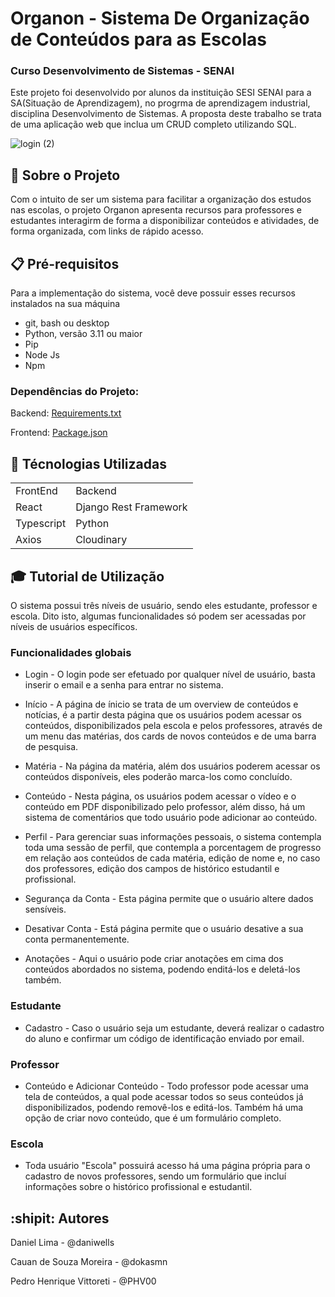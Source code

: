 # Organon - Sistema De Organização de Conteúdos para as Escolas 
### Curso Desenvolvimento de Sistemas - SENAI

Este projeto foi desenvolvido por alunos da instituição SESI SENAI para a SA(Situação de Aprendizagem), no progrma de aprendizagem industrial, disciplina Desenvolvimento de Sistemas. A proposta deste trabalho se trata de uma aplicação web que inclua um CRUD completo utilizando SQL.

![login (2)](https://github.com/user-attachments/assets/15980835-ec93-4748-a9f8-3c54506084c7)

## :closed_book: Sobre o Projeto
Com o intuito de ser um sistema para facilitar a organização dos estudos nas escolas, o projeto Organon apresenta recursos para professores e estudantes interagirm de forma a disponibilizar conteúdos e atividades, de forma organizada, com links de rápido acesso.

## :clipboard: Pré-requisitos
  Para a implementação do sistema, você deve possuir esses recursos instalados na sua máquina

  *  git, bash ou desktop
  *  Python, versão 3.11 ou maior
  *  Pip
  *  Node Js
  *  Npm

  ### Dependências do Projeto:

  Backend: [Requirements.txt](backend/requirements.txt)

  Frontend: [Package.json](frontend/package.json)

## :hammer: Técnologias Utilizadas 

<table>
    <tr>
        <td>FrontEnd</td>
        <td>Backend</td>
    </tr>
    <tr>
        <td>React</td>
        <td>Django Rest Framework</td>
    </tr>
    <tr>
        <td>Typescript</td>
        <td>Python</td>
    </tr>
    <tr>
        <td>Axios</td>
        <td>Cloudinary</td></td>
    </tr>
</table>

## :mortar_board: Tutorial de Utilização
O sistema possui três níveis de usuário, sendo eles estudante, professor e escola. Dito isto, algumas funcionalidades só podem ser acessadas por níveis de usuários específicos.

### Funcionalidades globais
*  Login - O login pode ser efetuado por qualquer nível de usuário, basta inserir o email e a senha para entrar no sistema.

*  Início - A página de ínicio se trata de um overview de conteúdos e notícias, é a partir desta página que os usuários podem acessar os conteúdos, disponibilizados pela escola e pelos professores, através de um menu das matérias, dos cards de novos conteúdos e de uma barra de pesquisa.

*  Matéria - Na página da matéria, além dos usuários poderem acessar os conteúdos disponíveis, eles poderão marca-los como concluído.

*  Conteúdo - Nesta página, os usuários podem acessar o vídeo e o conteúdo em PDF disponibilizado pelo professor, além disso, há um sistema de comentários que todo usuário pode adicionar ao conteúdo.

*  Perfil - Para gerenciar suas informações pessoais, o sistema contempla toda uma sessão de perfil, que contempla a porcentagem de progresso em relação aos conteúdos de cada matéria, edição de nome e, no caso dos professores, edição dos campos de histórico estudantil e profissional.

* Segurança da Conta - Esta página permite que o usuário altere dados sensíveis.

* Desativar Conta - Está página permite que o usuário desative a sua conta permanentemente.
  
* Anotações - Aqui o usuário pode criar anotações em cima dos conteúdos abordados no sistema, podendo enditá-los e deletá-los também.

### Estudante
* Cadastro - Caso o usuário seja um estudante, deverá realizar o cadastro do aluno e confirmar um código de identificação enviado por email.

### Professor
* Conteúdo e Adicionar Conteúdo - Todo professor pode acessar uma tela de conteúdos, a qual pode acessar todos so seus conteúdos já disponibilizados, podendo removê-los e editá-los. Também há uma opção de criar novo conteúdo, que é um formulário completo.

### Escola
* Toda usuário "Escola" possuirá acesso há uma página própria para o cadastro de novos professores, sendo um formulário que incluí informações sobre o histórico profissional e estudantil.

## :shipit: Autores
Daniel Lima - @daniwells

Cauan de Souza Moreira - @dokasmn

Pedro Henrique Vittoreti - @PHV00
